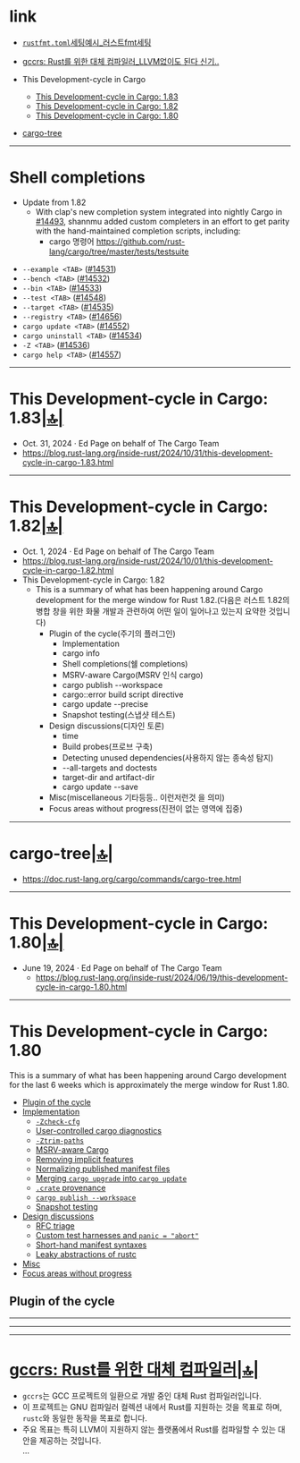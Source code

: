 # link

- [`rustfmt.toml`세팅예시_러스트fmt세팅](https://github.com/taiki-e/pin-project/blob/main/.rustfmt.toml)
- [gccrs: Rust를 위한 대체 컴파일러_LLVM없이도 된다 신기..](#gccrs-rust를-위한-대체-컴파일러)
- This Development-cycle in Cargo
  - [This Development-cycle in Cargo: 1.83](#this-development-cycle-in-cargo-183)
  - [This Development-cycle in Cargo: 1.82](#this-development-cycle-in-cargo-182)
  - [This Development-cycle in Cargo: 1.80](#this-development-cycle-in-cargo-180-1)

- [cargo-tree](#cargo-tree)

<hr />

# Shell completions
- Update from 1.82
  - With clap's new completion system integrated into nightly Cargo in [#14493](https://github.com/rust-lang/cargo/pull/14493), shannmu added custom completers in an effort to get parity with the hand-maintained completion scripts, including:
    - cargo 명령어 https://github.com/rust-lang/cargo/tree/master/tests/testsuite

<ul>
<li><code>--example &lt;TAB&gt;</code> (<a href="https://github.com/rust-lang/cargo/pull/14531">#14531</a>)</li>
<li><code>--bench &lt;TAB&gt;</code> (<a href="https://github.com/rust-lang/cargo/pull/14532">#14532</a>)</li>
<li><code>--bin &lt;TAB&gt;</code> (<a href="https://github.com/rust-lang/cargo/pull/14533">#14533</a>)</li>
<li><code>--test &lt;TAB&gt;</code> (<a href="https://github.com/rust-lang/cargo/pull/14548">#14548</a>)</li>
<li><code>--target &lt;TAB&gt;</code> (<a href="https://github.com/rust-lang/cargo/pull/14535">#14535</a>)</li>
<li><code>--registry &lt;TAB&gt;</code> (<a href="https://github.com/rust-lang/cargo/pull/14656">#14656</a>)</li>
<li><code>cargo update &lt;TAB&gt;</code> (<a href="https://github.com/rust-lang/cargo/pull/14552">#14552</a>)</li>
<li><code>cargo uninstall &lt;TAB&gt;</code> (<a href="https://github.com/rust-lang/cargo/pull/14534">#14534</a>)</li>
<li><code>-Z &lt;TAB&gt;</code> (<a href="https://github.com/rust-lang/cargo/pull/14536">#14536</a>)</li>
<li><code>cargo help &lt;TAB&gt;</code> (<a href="https://github.com/rust-lang/cargo/pull/14557">#14557</a>)</li>
</ul>

<hr />

# This Development-cycle in Cargo: 1.83[|🔝|](#link)
- Oct. 31, 2024 · Ed Page on behalf of The Cargo Team
- https://blog.rust-lang.org/inside-rust/2024/10/31/this-development-cycle-in-cargo-1.83.html

<hr />

# This Development-cycle in Cargo: 1.82[|🔝|](#link)
- Oct. 1, 2024 · Ed Page on behalf of The Cargo Team
- https://blog.rust-lang.org/inside-rust/2024/10/01/this-development-cycle-in-cargo-1.82.html
- This Development-cycle in Cargo: 1.82
  - This is a summary of what has been happening around Cargo development for the merge window for Rust 1.82.(다음은 러스트 1.82의 병합 창을 위한 화물 개발과 관련하여 어떤 일이 일어나고 있는지 요약한 것입니다)
    - Plugin of the cycle(주기의 플러그인)
      - Implementation
      - cargo info
      - Shell completions(쉘 completions)
      - MSRV-aware Cargo(MSRV 인식 cargo)
      - cargo publish --workspace
      - cargo::error build script directive
      - cargo update --precise <prerelease>
      - Snapshot testing(스냅샷 테스트)
    - Design discussions(디자인 토론)
      - time
      - Build probes(프로브 구축)
      - Detecting unused dependencies(사용하지 않는 종속성 탐지)
      - --all-targets and doctests
      - target-dir and artifact-dir
      - cargo update --save
    - Misc(miscellaneous 기타등등.. 이런저런것 을 의미)
    - Focus areas without progress(진전이 없는 영역에 집중)

<hr />

# cargo-tree[|🔝|](#link)
- https://doc.rust-lang.org/cargo/commands/cargo-tree.html

<hr />

# This Development-cycle in Cargo: 1.80[|🔝|](#link)
- June 19, 2024 · Ed Page on behalf of The Cargo Team
  - https://blog.rust-lang.org/inside-rust/2024/06/19/this-development-cycle-in-cargo-1.80.html


<hr>

<h1><a href="https://blog.rust-lang.org/inside-rust/2024/06/19/this-development-cycle-in-cargo-1.80.html#this-development-cycle-in-cargo-180" aria-hidden="true" class="anchor" id="this-development-cycle-in-cargo-180"></a>This Development-cycle in Cargo: 1.80</h1>
<p>This is a summary of what has been happening around Cargo development for the last 6 weeks which is approximately the merge window for Rust 1.80.</p>
<!-- time period: 2024-05-03 through 2024-06-13 -->
<ul>
<li><a href="https://blog.rust-lang.org/inside-rust/2024/06/19/this-development-cycle-in-cargo-1.80.html#plugin-of-the-cycle">Plugin of the cycle</a></li>
<li><a href="https://blog.rust-lang.org/inside-rust/2024/06/19/this-development-cycle-in-cargo-1.80.html#implementation">Implementation</a>
<ul>
<li><a href="https://blog.rust-lang.org/inside-rust/2024/06/19/this-development-cycle-in-cargo-1.80.html#-zcheck-cfg"><code>-Zcheck-cfg</code></a></li>
<li><a href="https://blog.rust-lang.org/inside-rust/2024/06/19/this-development-cycle-in-cargo-1.80.html#user-controlled-cargo-diagnostics">User-controlled cargo diagnostics</a></li>
<li><a href="https://blog.rust-lang.org/inside-rust/2024/06/19/this-development-cycle-in-cargo-1.80.html#-ztrim-paths"><code>-Ztrim-paths</code></a></li>
<li><a href="https://blog.rust-lang.org/inside-rust/2024/06/19/this-development-cycle-in-cargo-1.80.html#msrv-aware-cargo">MSRV-aware Cargo</a></li>
<li><a href="https://blog.rust-lang.org/inside-rust/2024/06/19/this-development-cycle-in-cargo-1.80.html#removing-implicit-features">Removing implicit features</a></li>
<li><a href="https://blog.rust-lang.org/inside-rust/2024/06/19/this-development-cycle-in-cargo-1.80.html#normalizing-published-manifest-files">Normalizing published manifest files</a></li>
<li><a href="https://blog.rust-lang.org/inside-rust/2024/06/19/this-development-cycle-in-cargo-1.80.html#merging-cargo-upgrade-into-cargo-update">Merging <code>cargo upgrade</code> into <code>cargo update</code></a></li>
<li><a href="https://blog.rust-lang.org/inside-rust/2024/06/19/this-development-cycle-in-cargo-1.80.html#crate-provenance"><code>.crate</code> provenance</a></li>
<li><a href="https://blog.rust-lang.org/inside-rust/2024/06/19/this-development-cycle-in-cargo-1.80.html#cargo-publish---workspace"><code>cargo publish --workspace</code></a></li>
<li><a href="https://blog.rust-lang.org/inside-rust/2024/06/19/this-development-cycle-in-cargo-1.80.html#snapshot-testing">Snapshot testing</a></li>
</ul>
</li>
<li><a href="https://blog.rust-lang.org/inside-rust/2024/06/19/this-development-cycle-in-cargo-1.80.html#design-discussions">Design discussions</a>
<ul>
<li><a href="https://blog.rust-lang.org/inside-rust/2024/06/19/this-development-cycle-in-cargo-1.80.html#rfc-triage">RFC triage</a></li>
<li><a href="https://blog.rust-lang.org/inside-rust/2024/06/19/this-development-cycle-in-cargo-1.80.html#custom-test-harnesses-and-panic--abort">Custom test harnesses and <code>panic = &quot;abort&quot;</code></a></li>
<li><a href="https://blog.rust-lang.org/inside-rust/2024/06/19/this-development-cycle-in-cargo-1.80.html#short-hand-manifest-syntaxes">Short-hand manifest syntaxes</a></li>
<li><a href="https://blog.rust-lang.org/inside-rust/2024/06/19/this-development-cycle-in-cargo-1.80.html#leaky-abstractions-of-rustc">Leaky abstractions of rustc</a></li>
</ul>
</li>
<li><a href="https://blog.rust-lang.org/inside-rust/2024/06/19/this-development-cycle-in-cargo-1.80.html#misc">Misc</a></li>
<li><a href="https://blog.rust-lang.org/inside-rust/2024/06/19/this-development-cycle-in-cargo-1.80.html#focus-areas-without-progress">Focus areas without progress</a></li>
</ul>
<h2><a href="https://blog.rust-lang.org/inside-rust/2024/06/19/this-development-cycle-in-cargo-1.80.html#plugin-of-the-cycle" aria-hidden="true" class="anchor" id="plugin-of-the-cycle"></a>Plugin of the cycle</h2>

<hr>

<hr>



<hr />

# **[gccrs: Rust를 위한 대체 컴파일러](<https://news.hada.io/topic?id=17681&utm_source=discord&utm_medium=bot&utm_campaign=1480>)**[|🔝|](#link)
- `gccrs`는 GCC 프로젝트의 일환으로 개발 중인 대체 Rust 컴파일러입니다.  
- 이 프로젝트는 GNU 컴파일러 컬렉션 내에서 Rust를 지원하는 것을 목표로 하며, `rustc`와 동일한 동작을 목표로 합니다.  
- 주요 목표는 특히 LLVM이 지원하지 않는 플랫폼에서 Rust를 컴파일할 수 있는 대안을 제공하는 것입니다.  
...
